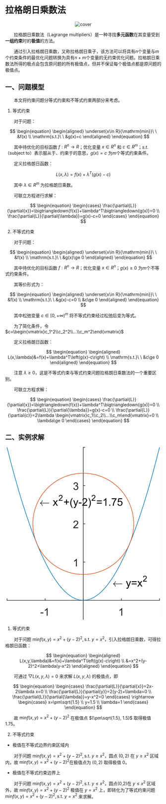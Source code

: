 # 拉格朗日乘数法

<center>

![cover](./figure/LM_cover.svg)

</center>

&emsp;&emsp;拉格朗日乘数法（Lagrange multipliers）是一种寻找**多元函数**在其变量受到**一组约束**时的**极值**的方法。

&emsp;&emsp;通过引入拉格朗日乘数，又称拉格朗日乘子，该方法可以将具有$n$个变量与$m$个约束条件的最优化问题转换为具有$n+m$个变量的无约束优化问题。拉格朗日乘数法所得的极点会包含原问题的所有极值点，但并不保证每个极值点都是原问题的极值点。

## 一、问题模型

&emsp;&emsp;本文将约束问题分等式约束和不等式约束两部分来考虑。

1. 等式约束

&emsp;&emsp;对于问题：

$$
\begin{equation}
\begin{aligned}
\underset{x\in R}{\mathrm{min}}\ \ &f(x) \\
\mathrm{s.t.}\ \ &g(x)=c
\end{aligned}
\end{equation}
$$

&emsp;&emsp;其中待优化的目标函数 $f:R^n\rightarrow R$；优化变量 $x\in R^n$ 和 $c\in R^m$；$s.t.$（subject to）表示服从于、约束于的意思，$g(x)=c$ 为$m$个等式约束条件。

&emsp;&emsp;定义拉格朗日函数：

$$
\begin{equation}
L(x,\lambda)=f(x)+\lambda^T\left(g(x)-c\right)
\end{equation}
$$

&emsp;&emsp;其中 $\lambda\in R^m$ 为拉格朗日乘数。

&emsp;&emsp;可联立方程进行求解：

$$
\begin{equation}
\begin{cases}
\frac{\partial{L}}{\partial{x}}=\bigtriangledown{f(x)}+\lambda^T\bigtriangledown{g(x)}=0 \\
\frac{\partial{L}}{\partial{\lambda}}=g(x)-c=0
\end{cases}
\end{equation}
$$

2. 不等式约束

&emsp;&emsp;对于问题：

$$
\begin{equation}
\begin{aligned}
\underset{x\in R}{\mathrm{min}}\ \ &f(x) \\
\mathrm{s.t.}\ \ &g(x)\ge 0
\end{aligned}
\end{equation}
$$

&emsp;&emsp;其中待优化的目标函数 $f:R^n\rightarrow R$；优化变量 $x\in R^n$；$g(x)\ge 0$ 为$m$个不等式约束条件。

&emsp;&emsp;其等价形式为：

$$
\begin{equation}
\begin{aligned}
\underset{x\in R}{\mathrm{min}}\ \ &f(x) \\
\mathrm{s.t.}\ \ &g(x)-c=0 \\
&c\ge 0
\end{aligned}
\end{equation}
$$

&emsp;&emsp;其中松弛变量 $c\in [0,+\infty)^m$ 将不等式约束经过松弛后变为等式。

&emsp;&emsp;为了简化条件，令 $c=\begin{vmatrix}c_1^2\\c_2^2\\...\\c_m^2\end{vmatrix}$

&emsp;&emsp;定义拉格朗日函数：

$$
\begin{equation}
\begin{aligned}
L(x,\lambda)&=f(x)+\lambda^T\left(g(x)-c\right)  \\
\mathrm{s.t.}\ \ &c\ge 0
\end{aligned}
\end{equation}
$$

&emsp;&emsp;注意 $\lambda\ge 0$，这是不等式约束与等式约束问题拉格朗日乘数法的一个重要区别。

&emsp;&emsp;可联立方程求解：

$$
\begin{equation}
\begin{cases}
\frac{\partial{L}}{\partial{x}}=\bigtriangledown{f(x)}+\lambda^T\bigtriangledown{g(x)}=0 \\
\frac{\partial{L}}{\partial{\lambda}}=g(x)-c=0 \\
\frac{\partial{L}}{\partial{c}}=2\lambda \begin{vmatrix}c_1\\c_2\\...\\c_m\end{vmatrix}=0 \\
\lambda\ge 0
\end{cases}
\end{equation}
$$

## 二、实例求解

<center>

![example](./figure/LM_example.svg)

</center>

1. 等式约束

&emsp;&emsp;对于问题 $\mathrm{min}f(x,y)=x^2+(y-2)^2,\,\mathrm{s.t.}\ y=x^2$，引入拉格朗日乘数，可得拉格朗日函数：

$$
\begin{equation}
\begin{aligned}
L(x,y,\lambda)&=f(x)+\lambda^T\left(g(x)-c\right) \\
&=x^2+(y-2)^2+\lambda(y-x^2)
\end{aligned}
\end{equation}
$$

&emsp;&emsp;可通过 $\bigtriangledown{L(x,y,\lambda)}=0$ 来求解 $L(x,y,\lambda)$ 的极值点，即

$$
\begin{equation}
\begin{cases}
\frac{\partial{L}}{\partial{x}}=2x-2\lambda x=0 \\
\frac{\partial{L}}{\partial{y}}=2(y-2)+\lambda=0 \\
\frac{\partial{L}}{\partial{\lambda}}=y-x^2=0
\end{cases}
\rightarrow
\begin{cases}
x=\pm\sqrt{1.5} \\
y=1.5 \\
\lambda=1
\end{cases}
\end{equation}
$$

&emsp;&emsp;故 $\mathrm{min}f(x,y)=x^2+(y-2)^2$ 在极值点 $(\pm\sqrt{1.5}, 1.5)$ 取得极值 1.75。

2. 不等式约束

- 极值在不等式边界约束区域内

&emsp;&emsp;对于问题 $\mathrm{min}f(x,y)=x^2+(y-2)^2,\,\mathrm{s.t.}\ y\ge x^2$，圆点 $(0, 2)$ 在 $y\ge x^2$ 区域内，故 $\mathrm{min}f(x,y)=x^2+(y-2)^2$在极值点为 $(0, 2)$ 取得极值 0。

- 极值在不等式约束边界上

&emsp;&emsp;对于问题 $\mathrm{min}f(x,y)=x^2+(y-2)^2,\,\mathrm{s.t.}\ y\le x^2$，圆点(0,2)在 $y\le x^2$ 区域外，故 $\mathrm{min}f(x,y)=x^2+(y-2)^2$ 极值在 $y=x^2$ 上，即转化为了等式约束问题 $\mathrm{min}f(x,y)=x^2+(y-2)^2,\,\mathrm{s.t.}\ y=x^2$ 来求解。
